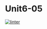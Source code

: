 # Unit6-05
[![linter](https://github.com/morgan-bronson/Unit6-05/workflows/linter/badge.svg)](https://github.com/marketplace/actions/super-linter)

